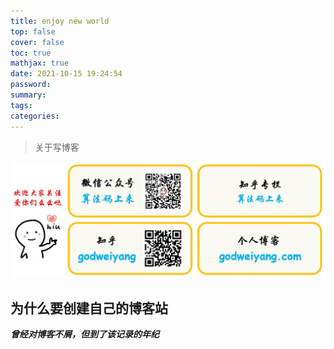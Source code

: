 ```yaml
---
title: enjoy new world
top: false
cover: false
toc: true
mathjax: true
date: 2021-10-15 19:24:54
password:
summary:
tags:
categories:
---
```


> 关于写博客

![](/medias/contact.jpg)

## 为什么要创建自己的博客站
***曾经对博客不屑，但到了该记录的年纪***